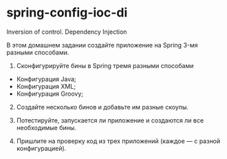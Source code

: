 # spring-config-ioc-di
Inversion of control. Dependency Injection

В этом домашнем задании создайте приложение на Spring 3-мя разными способами.

1. Сконфигурируйте бины в Spring тремя разными способами

- Конфигурация Java;
- Конфигурация XML;
- Конфигурация Groovy;

2. Создайте несколько бинов и добавьте им разные скоупы.

3. Потестируйте, запускается ли приложение и создаются ли все необходимые бины.

4. Пришлите на проверку код из трех приложений (каждое — с разной конфигурацией).
